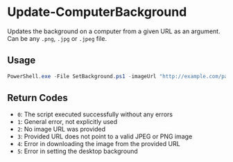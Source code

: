 # Update-ComputerBackground
Updates the background on a computer from a given URL as an argument. Can be any `.png`, `.jpg` or `.jpeg` file.

## Usage
```powershell
PowerShell.exe -File SetBackground.ps1 -imageUrl "http://example.com/path/to/image.png"
```

## Return Codes
 - `0`: The script executed successfully without any errors
 - `1`: General error, not explicitly used
 - `2`: No image URL was provided
 - `3`: Provided URL does not point to a valid JPEG or PNG image
 - `4`: Error in downloading the image from the provided URL
 - `5`: Error in setting the desktop background